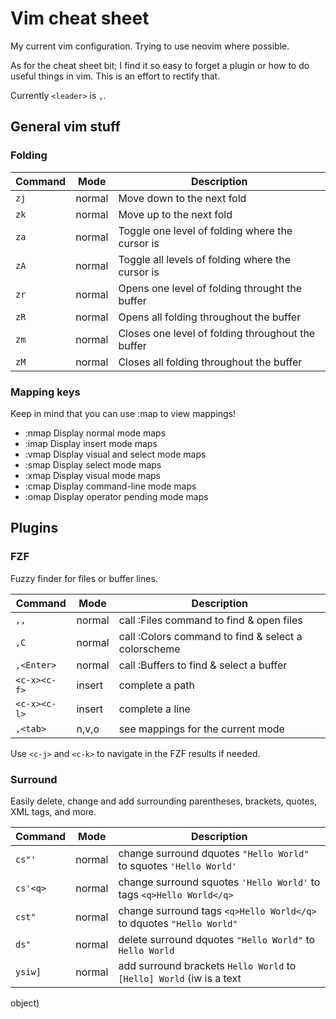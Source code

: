 # Vim cheat sheet

My current vim configuration. Trying to use neovim where possible.

As for the cheat sheet bit; I find it so easy to forget a plugin or how to do
useful things in vim. This is an effort to rectify that.

Currently `<leader>` is `,`.

## General vim stuff

### Folding

Command | Mode   | Description
------- | ----   | -----------
`zj`    | normal | Move down to the next fold
`zk`    | normal | Move up to the next fold
`za`    | normal | Toggle one level of folding where the cursor is
`zA`    | normal | Toggle all levels of folding where the cursor is
`zr`    | normal | Opens one level of folding throught the buffer
`zR`    | normal | Opens all folding throughout the buffer
`zm`    | normal | Closes one level of folding throughout the buffer
`zM`    | normal | Closes all folding throughout the buffer

### Mapping keys

Keep in mind that you can use :map to view mappings!

- :nmap Display normal mode maps
- :imap Display insert mode maps
- :vmap Display visual and select mode maps
- :smap Display select mode maps
- :xmap Display visual mode maps
- :cmap Display command-line mode maps
- :omap Display operator pending mode maps

## Plugins

### FZF

Fuzzy finder for files or buffer lines.

Command      | Mode   | Description
-------      | ----   | -----------
`,,`         | normal | call :Files command to find & open files
`,C`         | normal | call :Colors command to find & select a colorscheme
`,<Enter>`   | normal | call :Buffers to find & select a buffer
`<c-x><c-f>` | insert | complete a path
`<c-x><c-l>` | insert | complete a line
`,<tab>`     | n,v,o  | see mappings for the current mode

Use `<c-j>` and `<c-k>` to navigate in the FZF results if needed.

### Surround

Easily delete, change and add surrounding parentheses, brackets, quotes,
XML tags, and more.

Command  | Mode   | Description
-------  | ----   | -----------
`cs"'`   | normal | change surround dquotes `"Hello World"` to squotes `'Hello World'`
`cs'<q>` | normal | change surround squotes `'Hello World'` to tags `<q>Hello World</q>`
`cst"`   | normal | change surround tags `<q>Hello World</q>` to dquotes `"Hello World"`
`ds"`    | normal | delete surround dquotes `"Hello World"` to `Hello World`
`ysiw]`  | normal | add surround brackets `Hello World` to `[Hello] World` (iw is a text
object)
